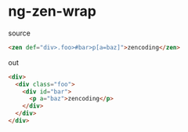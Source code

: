 # ng-zen-wrap

source

```html
<zen def="div>.foo>#bar>p[a=baz]">zencoding</zen>
```

out

```html
<div>
  <div class="foo">
    <div id="bar">
      <p a="baz">zencoding</p>
    </div>
  </div>
</div>
```
